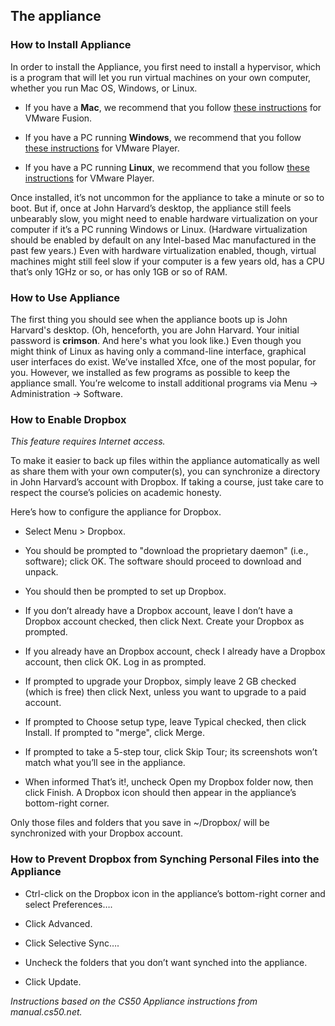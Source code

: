 ## The appliance

### How to Install Appliance

In order to install the Appliance, you first need to install a hypervisor, which is a program that will let you run virtual machines on your own computer, whether you run Mac OS, Windows, or Linux.

* If you have a **Mac**, we recommend that you follow [these instructions](#mac) for VMware Fusion.

* If you have a PC running **Windows**, we recommend that you follow [these instructions](#windows) for VMware Player.

* If you have a PC running **Linux**, we recommend that you follow [these instructions](#linux) for VMware Player.

Once installed, it’s not uncommon for the appliance to take a minute or so to boot. But if, once at John Harvard’s desktop, the appliance still feels unbearably slow, you might need to enable hardware virtualization on your computer if it’s a PC running Windows or Linux. (Hardware virtualization should be enabled by default on any Intel-based Mac manufactured in the past few years.) Even with hardware virtualization enabled, though, virtual machines might still feel slow if your computer is a few years old, has a CPU that’s only 1GHz or so, or has only 1GB or so of RAM.

### How to Use Appliance

The first thing you should see when the appliance boots up is John Harvard's desktop. (Oh, henceforth, you are John Harvard. Your initial password is **crimson**. And here's what you look like.) Even though you might think of Linux as having only a command-line interface, graphical user interfaces do exist. We’ve installed Xfce, one of the most popular, for you. However, we installed as few programs as possible to keep the appliance small. You’re welcome to install additional programs via Menu &rarr; Administration &rarr; Software.

### How to Enable Dropbox

*This feature requires Internet access.*

To make it easier to back up files within the appliance automatically as well as share them with your own computer(s), you can synchronize a directory in John Harvard’s account with Dropbox. If taking a course, just take care to respect the course’s policies on academic honesty.

Here’s how to configure the appliance for Dropbox.

* Select Menu > Dropbox.

* You should be prompted to "download the proprietary daemon" (i.e., software); click OK. The software should proceed to download and unpack.

* You should then be prompted to set up Dropbox.

* If you don’t already have a Dropbox account, leave I don’t have a Dropbox account checked, then click Next. Create your Dropbox as prompted.

* If you already have an Dropbox account, check I already have a Dropbox account, then click OK. Log in as prompted.

* If prompted to upgrade your Dropbox, simply leave 2 GB checked (which is free) then click Next, unless you want to upgrade to a paid account.

* If prompted to Choose setup type, leave Typical checked, then click Install. If prompted to "merge", click Merge.

* If prompted to take a 5-step tour, click Skip Tour; its screenshots won’t match what you’ll see in the appliance.

* When informed That’s it!, uncheck Open my Dropbox folder now, then click Finish. A Dropbox icon should then appear in the appliance’s bottom-right corner.

Only those files and folders that you save in ~/Dropbox/ will be synchronized with your Dropbox account.

### How to Prevent Dropbox from Synching Personal Files into the Appliance

* Ctrl-click on the Dropbox icon in the appliance’s bottom-right corner and select Preferences….

* Click Advanced.

* Click Selective Sync….

* Uncheck the folders that you don’t want synched into the appliance.

* Click Update.


*Instructions based on the CS50 Appliance instructions from manual.cs50.net.*

